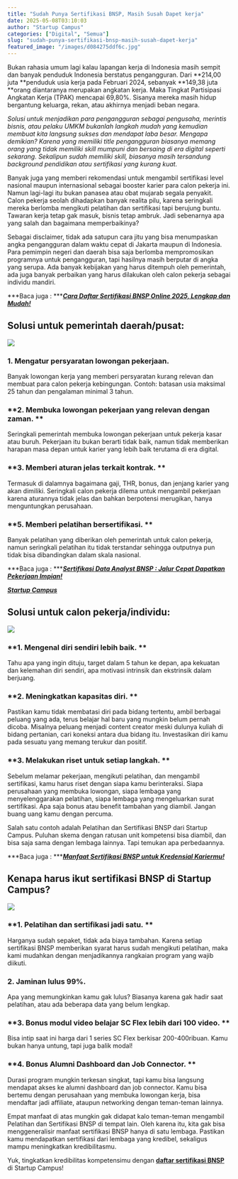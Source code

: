 ```yaml
---
title: "Sudah Punya Sertifikasi BNSP, Masih Susah Dapet kerja"
date: 2025-05-08T03:10:03
author: "Startup Campus"
categories: ["Digital", "Semua"]
slug: "sudah-punya-sertifikasi-bnsp-masih-susah-dapet-kerja"
featured_image: "/images/d084275ddf6c.jpg"
---
```


Bukan rahasia umum lagi kalau lapangan kerja di Indonesia masih sempit dan banyak penduduk Indonesia berstatus pengangguran. Dari **214,00 juta **penduduk usia kerja pada Februari 2024, sebanyak **149,38 juta **orang diantaranya merupakan angkatan kerja. Maka Tingkat Partisipasi Angkatan Kerja (TPAK) mencapai 69,80%. Sisanya mereka masih hidup bergantung keluarga, rekan, atau akhirnya menjadi beban negara.

> 
*Solusi untuk menjadikan para pengangguran sebagai pengusaha, merintis bisnis, atau pelaku UMKM bukanlah langkah mudah yang kemudian membuat kita langsung sukses dan mendapat laba besar. Mengapa demikian? Karena yang memiliki title pengangguran biasanya memang orang yang tidak memiliki skill mumpuni dan bersaing di era digital seperti sekarang. Sekalipun sudah memiliki skill, biasanya masih tersandung background pendidikan atau sertifikasi yang kurang kuat.*

Banyak juga yang memberi rekomendasi untuk mengambil sertifikasi level nasional maupun internasional sebagai booster karier para calon pekerja ini. Namun lagi-lagi itu bukan panasea atau obat mujarab segala penyakit. Calon pekerja seolah dihadapkan banyak realita pilu, karena seringkali mereka berlomba mengikuti pelatihan dan sertifikasi tapi berujung buntu. Tawaran kerja tetap gak masuk, bisnis tetap ambruk. Jadi sebenarnya apa yang salah dan bagaimana memperbaikinya?

Sebagai disclaimer, tidak ada satupun cara jitu yang bisa menumpaskan angka pengangguran dalam waktu cepat di Jakarta maupun di Indonesia. Para pemimpin negeri dan daerah bisa saja berlomba mempromosikan programnya untuk pengangguran, tapi hasilnya masih berputar di angka yang serupa. Ada banyak kebijakan yang harus ditempuh oleh pemerintah, ada juga banyak perbaikan yang harus dilakukan oleh calon pekerja sebagai individu mandiri.

***Baca juga : ***[***Cara Daftar Sertifikasi BNSP Online 2025, Lengkap dan Mudah!***](https://www.startupcampus.id/blog/cara-daftar-sertifikasi-bnsp-online-2025-lengkap-dan-mudah/)

## **Solusi untuk pemerintah daerah/pusat:**

![](https://lh7-rt.googleusercontent.com/docsz/AD_4nXegj-_FdDsG7tphNxcI0G2WPKxYKuT6lUDZZ4HLFoJj3oPj6ipNIQb1nOJ3ggo26dcSPfDIhQIjZ_J7H2TbLT6p39im48fdCujhPZ8aB_2p7zlgR2fz6bam-WmzUWfRU-K9FvjUow?key=BcxOVagKvLiAKlehcQYLiCt9)

### **1. Mengatur persyaratan lowongan pekerjaan.**

Banyak lowongan kerja yang memberi persyaratan kurang relevan dan membuat para calon pekerja kebingungan. Contoh: batasan usia maksimal 25 tahun dan pengalaman minimal 3 tahun.

### **2. Membuka lowongan pekerjaan yang relevan dengan zaman. **

Seringkali pemerintah membuka lowongan pekerjaan untuk pekerja kasar atau buruh. Pekerjaan itu bukan berarti tidak baik, namun tidak memberikan harapan masa depan untuk karier yang lebih baik terutama di era digital.

### **3. Memberi aturan jelas terkait kontrak. **

Termasuk di dalamnya bagaimana gaji, THR, bonus, dan jenjang karier yang akan dimiliki. Seringkali calon pekerja dilema untuk mengambil pekerjaan karena aturannya tidak jelas dan bahkan berpotensi merugikan, hanya menguntungkan perusahaan.

### **5. Memberi pelatihan bersertifikasi. **

Banyak pelatihan yang diberikan oleh pemerintah untuk calon pekerja, namun seringkali pelatihan itu tidak terstandar sehingga outputnya pun tidak bisa dibandingkan dalam skala nasional.

***Baca juga : ***[***Sertifikasi Data Analyst BNSP : Jalur Cepat Dapatkan Pekerjaan Impian!***](https://www.startupcampus.id/blog/sertifikasi-bnsp-data-analyst-jalur-cepat-dapatkan-pekerjaan-impian/)

[***Startup Campus***](https://www.startupcampus.id/blog/sertifikasi-bnsp-data-analyst-jalur-cepat-dapatkan-pekerjaan-impian/)

## **Solusi untuk calon pekerja/individu:**

![](https://lh7-rt.googleusercontent.com/docsz/AD_4nXcUYP3nMeAorYcEwAoL4AnbOmommoPztLOLqk5opVqwoQ9Qe4oZknzPOOxEaRZz0u1wE24EdpxARWiPjL6u_OhCy_yHgXSny-FnLTIfXuMupbcmaPMlf554dCGzjZHAAMUxB2Gs?key=BcxOVagKvLiAKlehcQYLiCt9)

### **1. Mengenal diri sendiri lebih baik. **

Tahu apa yang ingin dituju, target dalam 5 tahun ke depan, apa kekuatan dan kelemahan diri sendiri, apa motivasi intrinsik dan ekstrinsik dalam berjuang.

### **2. Meningkatkan kapasitas diri. **

Pastikan kamu tidak membatasi diri pada bidang tertentu, ambil berbagai peluang yang ada, terus belajar hal baru yang mungkin belum pernah dicoba. Misalnya peluang menjadi content creator meski dulunya kuliah di bidang pertanian, cari koneksi antara dua bidang itu. Investasikan diri kamu pada sesuatu yang memang terukur dan positif.

### **3. Melakukan riset untuk setiap langkah. **

Sebelum melamar pekerjaan, mengikuti pelatihan, dan mengambil sertifikasi, kamu harus riset dengan siapa kamu berinteraksi. Siapa perusahaan yang membuka lowongan, siapa lembaga yang menyelenggarakan pelatihan, siapa lembaga yang mengeluarkan surat sertifikasi. Apa saja bonus atau benefit tambahan yang diambil. Jangan buang uang kamu dengan percuma.

Salah satu contoh adalah Pelatihan dan Sertifikasi BNSP dari Startup Campus. Puluhan skema dengan ratusan unit kompetensi bisa diambil, dan bisa saja sama dengan lembaga lainnya. Tapi temukan apa perbedaannya. 

***Baca juga : ***[***Manfaat Sertifikasi BNSP untuk Kredensial Kariermu!***](https://www.startupcampus.id/blog/manfaat-sertifikasi-bnsp-untuk-kredensial-kariermu/)

## **Kenapa harus ikut sertifikasi BNSP di Startup Campus?**

![](https://lh7-rt.googleusercontent.com/docsz/AD_4nXf9hSagWJ8eLJNZWNkqzcC3XHsL7E61EzIuK_4mpIGZ8voF0b2Nzxgkq5QBt7lqe6z0nMgo1vLf55oNREEuy71cV9x67Gd6g_hhTDUpUrTmGQ7FD5jab9SU_UHMAQdWm1OAbsWQkw?key=BcxOVagKvLiAKlehcQYLiCt9)

### **1. Pelatihan dan sertifikasi jadi satu. **

Harganya sudah sepaket, tidak ada biaya tambahan. Karena setiap sertifikasi BNSP memberikan syarat harus sudah mengikuti pelatihan, maka kami mudahkan dengan menjadikannya rangkaian program yang wajib diikuti.

### **2. Jaminan lulus 99%.**

Apa yang memungkinkan kamu gak lulus? Biasanya karena gak hadir saat pelatihan, atau ada beberapa data yang belum lengkap.

### **3. Bonus modul video belajar SC Flex lebih dari 100 video. **

Bisa intip saat ini harga dari 1 series SC Flex berkisar 200-400ribuan. Kamu bukan hanya untung, tapi juga balik modal!

### **4. Bonus Alumni Dashboard dan Job Connector. **

Durasi program mungkin terkesan singkat, tapi kamu bisa langsung mendapat akses ke alumni dashboard dan job connector. Kamu bisa bertemu dengan perusahaan yang membuka lowongan kerja, bisa mendaftar jadi affiliate, ataupun networking dengan teman-teman lainnya.

Empat manfaat di atas mungkin gak didapat kalo teman-teman mengambil Pelatihan dan Sertifikasi BNSP di tempat lain. Oleh karena itu, kita gak bisa menggeneralisir manfaat sertifikasi BNSP hanya di satu lembaga. Pastikan kamu mendapatkan sertifikasi dari lembaga yang kredibel, sekaligus mampu meningkatkan kredibilitasmu.

Yuk, tingkatkan kredibilitas kompetensimu dengan [**daftar sertifikasi BNSP**](https://www.startupcampus.id/sertifikasi/bnsp) di Startup Campus!
